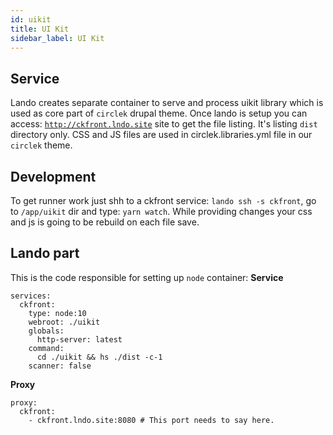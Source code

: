 ```yaml
---
id: uikit
title: UI Kit
sidebar_label: UI Kit
---
```




## Service

Lando creates separate container to serve and process uikit library which is used as core part of `circlek` drupal theme. Once lando is setup you can access: [`http://ckfront.lndo.site`](http://ckfront.lndo.site) site to get the file listing. It's listing `dist` directory only. CSS and JS files are used in circlek.libraries.yml file in our `circlek` theme.

## Development
To get runner work just shh to a ckfront service: `lando ssh -s ckfront`, go to `/app/uikit` dir and type: `yarn watch`. While providing changes your css and js is going to be rebuild on each file save.

## Lando part

This is the code responsible for setting up `node` container:
**Service**
```
services:
  ckfront:
    type: node:10
    webroot: ./uikit
    globals:
      http-server: latest
    command:
      cd ./uikit && hs ./dist -c-1
    scanner: false
```

**Proxy**
```
proxy:
  ckfront:
    - ckfront.lndo.site:8080 # This port needs to say here.
```
